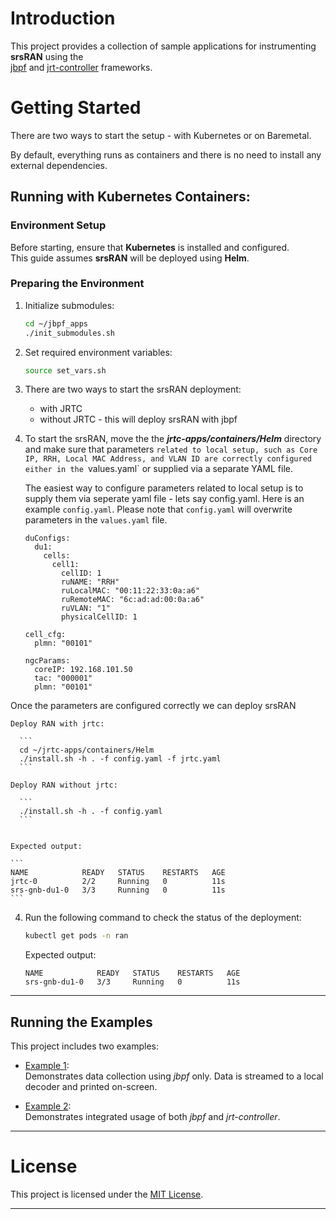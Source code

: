 # Introduction

This project provides a collection of sample applications for instrumenting **srsRAN** using the  
[jbpf](https://github.com/microsoft/jbpf) and [jrt-controller](https://github.com/microsoft/jrt-controller) frameworks.

# Getting Started

There are two ways to start the setup - with Kubernetes or on Baremetal. 

By default, everything runs as containers and there is no need to install any external dependencies. 

## Running with Kubernetes Containers:

### Environment Setup

Before starting, ensure that **Kubernetes** is installed and configured.  
This guide assumes **srsRAN** will be deployed using **Helm**.

### Preparing the Environment

1. Initialize submodules:

    ```bash
    cd ~/jbpf_apps
    ./init_submodules.sh
    ```

2. Set required environment variables:

    ```bash
    source set_vars.sh
    ```

3. There are two ways to start the srsRAN deployment:
   - with JRTC
   - without JRTC - this will deploy srsRAN with jbpf

4. To start the srsRAN, move the the ***jrtc-apps/containers/Helm*** directory and make sure that parameters `related to local setup, such as Core IP, RRH, Local MAC Address, and VLAN ID are correctly configured either in the `values.yaml` or supplied via a separate YAML file. 

    The easiest way to configure parameters related to local setup is to supply them via seperate yaml file - lets say config.yaml. Here is an example `config.yaml`. Please note that `config.yaml` will overwrite parameters in the `values.yaml` file.

    ```
    duConfigs:
      du1:
        cells:
          cell1:
            cellID: 1
            ruNAME: "RRH"
            ruLocalMAC: "00:11:22:33:0a:a6" 
            ruRemoteMAC: "6c:ad:ad:00:0a:a6"
            ruVLAN: "1"
            physicalCellID: 1

    cell_cfg:
      plmn: "00101"

    ngcParams:
      coreIP: 192.168.101.50 
      tac: "000001" 
      plmn: "00101" 
    ```


  Once the parameters are configured correctly we can deploy srsRAN

  `Deploy RAN with jrtc:`

      ```
      cd ~/jrtc-apps/containers/Helm
      ./install.sh -h . -f config.yaml -f jrtc.yaml
      ```

  `Deploy RAN without jrtc:`

      ```
      ./install.sh -h . -f config.yaml
      ```

  
    Expected output:

    ```
    NAME            READY   STATUS    RESTARTS   AGE
    jrtc-0          2/2     Running   0          11s
    srs-gnb-du1-0   3/3     Running   0          11s
    ```

4. Run the following command to check the status of the deployment:

    ```bash
    kubectl get pods -n ran
    ```

    Expected output:

    ```
    NAME            READY   STATUS    RESTARTS   AGE
    srs-gnb-du1-0   3/3     Running   0          11s
    ```

---

## Running the Examples

This project includes two examples:

- [Example 1](./docs/example_no_jrtc.md):  
  Demonstrates data collection using *jbpf* only. Data is streamed to a local decoder and printed on-screen.

- [Example 2](./docs/example_w_jrtc.md):  
  Demonstrates integrated usage of both *jbpf* and *jrt-controller*.

---

# License

This project is licensed under the [MIT License](LICENSE.md).

---